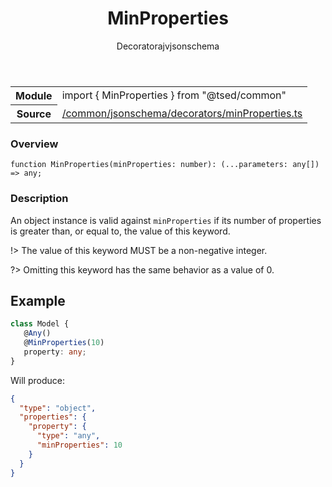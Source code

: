 
<header class="symbol-info-header"><h1 id="minproperties">MinProperties</h1><label class="symbol-info-type-label decorator">Decorator</label><label class="api-type-label ajv" title="ajv">ajv</label><label class="api-type-label jsonschema" title="jsonschema">jsonschema</label></header>
<!-- summary -->
<section class="symbol-info"><table class="is-full-width"><tbody><tr><th>Module</th><td><div class="lang-typescript"><span class="token keyword">import</span> { MinProperties }&nbsp;<span class="token keyword">from</span>&nbsp;<span class="token string">"@tsed/common"</span></div></td></tr><tr><th>Source</th><td><a href="https://github.com/Romakita/ts-express-decorators/blob/v3.10.2/src//common/jsonschema/decorators/minProperties.ts#L0-L0">/common/jsonschema/decorators/minProperties.ts</a></td></tr></tbody></table></section>
<!-- overview -->


### Overview


<pre><code class="typescript-lang ">function <span class="token function">MinProperties</span><span class="token punctuation">(</span>minProperties<span class="token punctuation">:</span> <span class="token keyword">number</span><span class="token punctuation">)</span><span class="token punctuation">:</span> <span class="token punctuation">(</span>...parameters<span class="token punctuation">:</span> <span class="token keyword">any</span><span class="token punctuation">[</span><span class="token punctuation">]</span><span class="token punctuation">)</span> => <span class="token keyword">any</span><span class="token punctuation">;</span></code></pre>


<!-- Parameters -->

<!-- Description -->


### Description

An object instance is valid against `minProperties` if its number of properties is greater than, or equal to, the value of this keyword.

!> The value of this keyword MUST be a non-negative integer.

?> Omitting this keyword has the same behavior as a value of 0.

## Example

```typescript
class Model {
   @Any()
   @MinProperties(10)
   property: any;
}
```

Will produce:

```json
{
  "type": "object",
  "properties": {
    "property": {
      "type": "any",
      "minProperties": 10
    }
  }
}
```

<!-- Members -->

